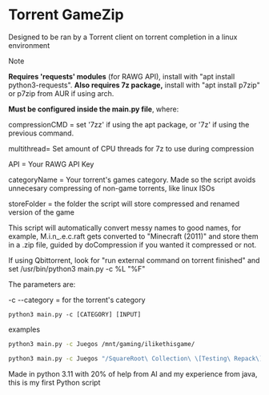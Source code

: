 # Torrent GameZip
Designed to be ran by a Torrent client on torrent completion in a linux environment
> [!NOTE]
> **Requires 'requests' modules** (for RAWG API), install with "apt install python3-requests". **Also requires 7z package,** install with "apt install p7zip" or p7zip from AUR if using arch.

**Must be configured inside the main.py file**, where:

compressionCMD = set '7zz' if using the apt package, or '7z' if using the previous command.

multithread= Set amount of CPU threads for 7z to use during compression

API = Your RAWG API Key

categoryName = Your torrent's games category. Made so the script avoids unnecesary compressing of non-game torrents, like linux ISOs

storeFolder = the folder the script will store compressed and renamed version of the game

This script will automatically convert messy names to good names, for example, M.i.n_.e.c.raft gets converted to "Minecraft (2011)" and store them in a .zip file, guided by doCompression if you wanted it compressed or not.


If using Qbittorrent, look for "run external command on torrent finished" and set /usr/bin/python3 main.py -c %L "%F"

The parameters are:

-c --category = for the torrent's category
```
python3 main.py -c [CATEGORY] [INPUT]
```

examples
```bash
python3 main.py -c Juegos /mnt/gaming/ilikethisgame/

python3 main.py -c Juegos "/SquareRoot\ Collection\ \[Testing\ Repack\]/"
```

Made in python 3.11 with 20% of help from AI and my experience from java, this is my first Python script
